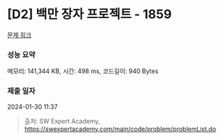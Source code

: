 # [D2] 백만 장자 프로젝트 - 1859 

[문제 링크](https://swexpertacademy.com/main/code/problem/problemDetail.do?contestProbId=AV5LrsUaDxcDFAXc) 

### 성능 요약

메모리: 141,344 KB, 시간: 498 ms, 코드길이: 940 Bytes

### 제출 일자

2024-01-30 11:37



> 출처: SW Expert Academy, https://swexpertacademy.com/main/code/problem/problemList.do